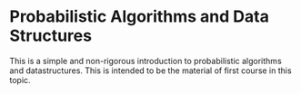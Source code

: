 Probabilistic Algorithms and Data Structures
============================
This is a simple and non-rigorous introduction to probabilistic algorithms and datastructures. This is intended to be the material of first course in this topic.


